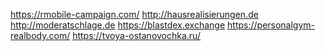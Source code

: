 <a href="https://rmobile-campaign.com/">https://rmobile-campaign.com/</a>
<a href="http://hausrealisierungen.de">http://hausrealisierungen.de</a>
<a href="http://moderatschlage.de">http://moderatschlage.de</a>
<a href="https://blastdex.exchange">https://blastdex.exchange</a>
<a href="https://personalgym-realbody.com/">https://personalgym-realbody.com/</a>
<a href="https://tvoya-ostanovochka.ru/">https://tvoya-ostanovochka.ru/</a>
<a href=""></a>
